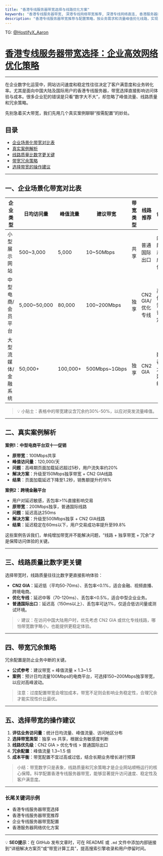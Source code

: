 ```yaml
---
title: "香港专线服务器带宽选择与线路优化方案"
keywords: "香港专线服务器带宽, 深港专线网络带宽推荐, 深港专线网络直连, 香港服务器网络优化方案"
description: "香港专线服务器带宽推荐与配置策略，按业务需求和流量峰值优化线路，实现稳定快速的网站访问体验。"
---
```

TG: [@HostifyX_Aaron](https://t.me/HostifyX_Aaron)
# [香港专线服务器带宽选择：企业高效网络优化策略](https://www.hostifyx.com/zh/hk-iepl/) 

---

在企业数字化运营中，网站访问速度和稳定性往往决定了客户满意度和业务转化率。尤其是面向中国大陆及国际用户的香港专线服务器，带宽选择直接影响访问体验与成本。很多企业犯的错误是只看“数字大不大”，却忽略了峰值流量、线路质量和冗余策略。

先别急着买大带宽，我们先用几个真实案例聊聊“按需配置”的妙处。
## 目录

- [企业场景化带宽对比表](#企业场景化带宽对比表)
- [真实案例解析](#真实案例解析)
- [线路质量比数字更关键](#线路质量比数字更关键)
- [带宽冗余策略](#带宽冗余策略)
- [选择带宽的操作建议](#选择带宽的操作建议)
---

  
## 一、企业场景化带宽对比表

| 企业类型 | 日均访问量 | 峰值流量 | 建议带宽 | 带宽类型 | 线路推荐 | 备注 |
|---------|------------|-----------|-----------|-----------|----------|------|
| 小型展示网站 | 500~3,000 | 5,000 | 10~50Mbps | 共享 | 普通国际出口 | 内容静态，成本优先 |
| 中型电商/会员平台 | 5,000~50,000 | 80,000 | 100~200Mbps | 独享 | CN2 GIA/优化专线 | 高峰促销需保证稳定 |
| 大型流媒体/金融系统 | 50,000+ | 100,000+ | 500Mbps~1Gbps | 独享 | CN2 GIA | 数据吞吐大，延迟敏感 |

> 💡 小贴士：表格中的带宽建议含冗余约30%-50%，以应对突发流量峰值。

---

## 二、真实案例解析

**案例1：中型电商平台双十一促销**  
- **原带宽**：100Mbps共享  
- **峰值访问量**：120,000/天  
- **问题**：高峰期页面加载延迟超过5秒，用户流失率约20%  
- **解决方案**：升级至150Mbps独享带宽 + CN2 GIA线路  
- **结果**：页面加载延迟下降至1.2秒，销售额提升约18%  

**案例2：跨境金融平台**  
- 用户对延迟敏感，丢包率>1%直接影响交易  
- **原带宽**：200Mbps独享，普通国际线路  
- **问题**：延迟高达250ms  
- **解决方案**：升级至500Mbps独享 + CN2 GIA线路  
- **结果**：延迟稳定在60ms以下，用户交易成功率提升至99.8%  

这些案例告诉我们，单纯增加带宽并不能解决问题，“线路 + 独享带宽 + 冗余”才是保障访问体验的关键。

---

## 三、线路质量比数字更关键

选择带宽时，线路质量往往比数字更直接影响体验：

- **CN2 GIA**：延迟低（平均50-70ms）、丢包率<0.1%，适合金融、视频直播、跨境电商。  
- **优化专线**：延迟中等（70-120ms）、丢包率<0.5%，适合中型企业业务。  
- **普通国际出口**：延迟高（150ms以上）、丢包率可达1%，仅适合低访问量或测试环境。  

> 💡 建议：在访问中国大陆用户时，优先考虑 CN2 GIA 或优化专线线路，哪怕带宽数字略小，也能提供更稳定体验。

---

## 四、带宽冗余策略

冗余配置是防止业务中断的关键。

- **公式参考**：建议带宽 = 峰值流量 × 1.3~1.5  
- **案例**：预计日均流量100Mbps的电商平台，可选择150~200Mbps独享带宽，以应对高峰波动。

> 注意：过度配置带宽会增加成本，带宽不足则会影响业务稳定性，合理冗余才能实现性价比最优。

---

## 五、选择带宽的操作建议

1. **评估业务访问量**：统计日均流量、峰值流量、访问地区分布  
2. **选择带宽类型**：独享 vs 共享，根据业务敏感度判断  
3. **线路优先级**：CN2 GIA > 优化专线 > 普通国际出口  
4. **冗余配置**：峰值流量 1.3~1.5 倍  
5. **成本平衡**：带宽配置不宜过高或过低，结合长期业务增长进行预算

> 小结：带宽数字只是表象，线路质量和冗余策略才是企业网站顺畅运行的核心保障。科学配置香港专线服务器带宽，能够显著提升访问速度、稳定性及客户满意度。

---

### 长尾关键词示例

- 香港专线服务器带宽选择  
- 香港专线服务器带宽推荐  
- 企业专线服务器带宽配置  
- 香港服务器网络优化方案

---

💡 **SEO提示**：在 GitHub 发布文章时，可在 README 或 `.md` 文件中添加内部链接到“详细解决方案页”或“带宽计算工具”，提高搜索引擎收录和用户停留时间。

